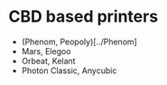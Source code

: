 # CBD based printers

- (Phenom, Peopoly)[../Phenom]
- Mars, Elegoo
- Orbeat, Kelant
- Photon Classic, Anycubic

